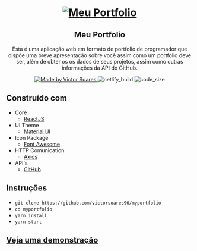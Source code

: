 <h1 align="center">
  <a href="https://meuportfoliodemo.netlify.app">
    <img alt="Meu Portfolio" src="https://user-images.githubusercontent.com/19741953/84844047-e1621e00-b01f-11ea-873b-35a684ffcdec.png" />
  </a>
</h1>

<h2 align="center">
  Meu Portfolio
</h2>

<p align="center">
  Esta é uma aplicação web em formato de portfolio de programador que dispõe uma breve apresentação sobre você assim como um portfolio deve ser, além de obter os os dados de seus projetos, assim como outras informações da API do GitHub.
</p>

<p align="center">
  <a href="https://github.com/victorsoares96">
    <img alt="Made by Victor Soares" src="https://img.shields.io/badge/made%20by-victorsoares96-blue">
  </a>
    <img alt="netlify_build" src="https://api.netlify.com/api/v1/badges/89bb0fb0-4044-49ae-83e6-4feca13869e4/deploy-status">
  <img alt="code_size" src="https://img.shields.io/github/repo-size/victorsoares96/myportfolio">
</p>

## Construído com

- Core
  - [ReactJS](https://reactjs.org)
- UI Theme
  - [Material UI](https://material-ui.com)
- Icon Package
  - [Font Awesome](https://fontawesome.com)
- HTTP Comunication
  - [Axios](https://github.com/axios/axios)
- API's
  - [GitHub](https://developer.github.com/v3)

## Instruções
- `git clone https://github.com/victorsoares96/myportfolio`
- `cd myportfolio`
- `yarn install`
- `yarn start`

## [Veja uma demonstração](https://meuportfoliodemo.netlify.app/)

